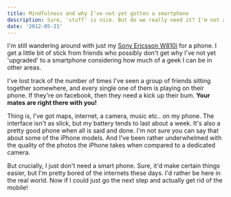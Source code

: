 ```yaml
---
title: Mindfulness and why I've not yet gotten a smartphone
description: Sure, 'stuff' is nice. But do we really need it? I'm not a technophobe, but I'm not jumping on the smart-phone bandwagon for a few reasons
date: '2012-05-21'
---
```

I'm still wandering around with just my <a href="http://en.wikipedia.org/wiki/Sony_Ericsson_W810" rel="nofollow">Sony Ericsson W810i</a> for a phone. I get a little bit of stick from friends who possibly don't get why I've not yet 'upgraded' to a smartphone considering how much of a geek I can be in other areas.

I've lost track of the number of times I've seen a group of friends sitting together somewhere, and every single one of them is playing on their phone. If they're on facebook, then they need a kick up their bum. **Your mates are right there with you!**

Thing is, I've got maps, internet, a camera, music etc.. on my phone. The interface isn't as slick, but my battery tends to last about a week. It's also a pretty good phone when all is said and done. I'm not sure you can say that about some of the iPhone models. And I've been rather underwhelmed with the quality of the photos the iPhone takes when compared to a dedicated camera.

But crucially, I just don't need a smart phone. Sure, it'd make certain things easier, but I'm pretty bored of the internets these days. I'd rather be here in the real world. Now if I could just go the next step and actually get rid of the mobile!

